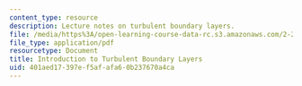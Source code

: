 ```yaml
---
content_type: resource
description: Lecture notes on turbulent boundary layers.
file: /media/https%3A/open-learning-course-data-rc.s3.amazonaws.com/2-27-turbulent-flow-and-transport-spring-2002/401aed17397ef5afafa60b237670a4ca_Boundary_layers.pdf
file_type: application/pdf
resourcetype: Document
title: Introduction to Turbulent Boundary Layers
uid: 401aed17-397e-f5af-afa6-0b237670a4ca
---
```

